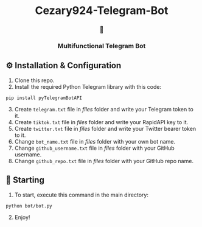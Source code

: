 <h1 align=center>Cezary924-Telegram-Bot</h1>
<h3 align=center>🤖</h3>
<h3 align=center>Multifunctional Telegram Bot</h3>

## ⚙️ Installation & Configuration</h3>
1. Clone this repo.
2. Install the required Python Telegram library with this code:
```
pip install pyTelegramBotAPI
```
3. Create ```telegram.txt``` file in *files* folder and write your Telegram token to it.
4. Create ```tiktok.txt``` file in *files* folder and write your RapidAPI key to it.
5. Create ```twitter.txt``` file in *files* folder and write your Twitter bearer token to it.
6. Change ```bot_name.txt``` file in *files* folder with your own bot name.
6. Change ```github_username.txt``` file in *files* folder with your GitHub username.
6. Change ```github_repo.txt``` file in *files* folder with your GitHub repo name.

## 🚀 Starting</h3>
1. To start, execute this command in the main directory:
```
python bot/bot.py
```
2. Enjoy!
